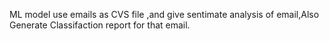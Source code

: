 ML model use emails as CVS file  ,and give sentimate analysis of email,Also Generate Classifaction report for that email.
